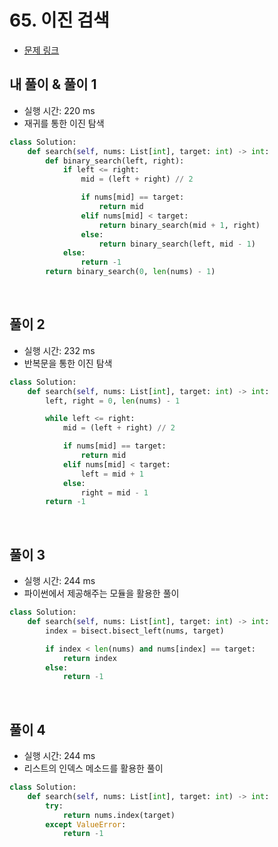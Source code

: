 # 65. 이진 검색

- [문제 링크](https://leetcode.com/problems/binary-search/)

## 내 풀이 & 풀이 1

- 실행 시간: 220 ms
- 재귀를 통한 이진 탐색

```python
class Solution:
    def search(self, nums: List[int], target: int) -> int:
        def binary_search(left, right):
            if left <= right:
                mid = (left + right) // 2

                if nums[mid] == target:
                    return mid
                elif nums[mid] < target:
                    return binary_search(mid + 1, right)
                else:
                    return binary_search(left, mid - 1)
            else:
                return -1
        return binary_search(0, len(nums) - 1)
```

<br>

## 풀이 2

- 실행 시간: 232 ms
- 반복문을 통한 이진 탐색

```python
class Solution:
    def search(self, nums: List[int], target: int) -> int:
        left, right = 0, len(nums) - 1

        while left <= right:
            mid = (left + right) // 2

            if nums[mid] == target:
                return mid
            elif nums[mid] < target:
                left = mid + 1
            else:
                right = mid - 1
        return -1
```

<br>

## 풀이 3

- 실행 시간: 244 ms
- 파이썬에서 제공해주는 모듈을 활용한 풀이

```python
class Solution:
    def search(self, nums: List[int], target: int) -> int:
        index = bisect.bisect_left(nums, target)

        if index < len(nums) and nums[index] == target:
            return index
        else:
            return -1
```

<br>

## 풀이 4

- 실행 시간: 244 ms
- 리스트의 인덱스 메소드를 활용한 풀이

```python
class Solution:
    def search(self, nums: List[int], target: int) -> int:
        try:
            return nums.index(target)
        except ValueError:
            return -1
```
